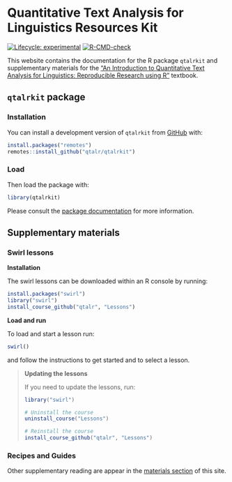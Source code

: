 
<!-- README.md is generated from README.Rmd. Please edit that file -->

# Quantitative Text Analysis for Linguistics Resources Kit

<!-- badges: start -->

[![Lifecycle:
experimental](https://img.shields.io/badge/lifecycle-experimental-orange.svg)](https://lifecycle.r-lib.org/articles/stages.html#experimental)
[![R-CMD-check](https://github.com/qtalr/qtalrkit/actions/workflows/R-CMD-check.yaml/badge.svg)](https://github.com/qtalr/qtalrkit/actions/workflows/R-CMD-check.yaml)
<!-- badges: end -->

This website contains the documentation for the R package `qtalrkit` and
supplementary materials for the [“An Introduction to Quantitative Text
Analysis for Linguistics: Reproducible Research using
R”](https://qtalr.github.io/book) textbook.

## `qtalrkit` package

### Installation

<!-- You can install the released version of qtalrkit from [CRAN](https://CRAN.R-project.org) with: -->

You can install a development version of `qtalrkit` from
[GitHub](https://github.com/) with:

``` r
install.packages("remotes")
remotes::install_github("qtalr/qtalrkit")
```

### Load

Then load the package with:

``` r
library(qtalrkit)
```

Please consult the [package
documentation](https://qtalr.github.io/qtalrkit/reference) for more
information.

## Supplementary materials

### Swirl lessons

**Installation**

The swirl lessons can be downloaded within an R console by running:

``` r
install.packages("swirl")
library("swirl")
install_course_github("qtalr", "Lessons")
```

**Load and run**

To load and start a lesson run:

``` r
swirl()
```

and follow the instructions to get started and to select a lesson.

> **Updating the lessons**
>
> If you need to update the lessons, run:
>
> ``` r
> library("swirl")
>
> # Uninstall the course
> uninstall_course("Lessons")
>
> # Reinstall the course
> install_course_github("qtalr", "Lessons")
> ```

### Recipes and Guides

Other supplementary reading are appear in the [materials
section](https://qtalr.github.io/qtalrkit/articles) of this site.
